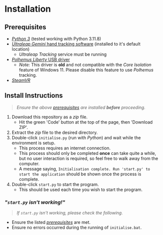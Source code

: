 # Installation
## Prerequisites
- [*Python 3*](https://python.org/) (tested working with Python 3.11.8)
- [*Ultraleap Gemini* hand tracking software](https://developer.leapmotion.com/tracking-software-download) (installed to it's default location)
    - *Ultraleap Tracking* service must be running
- [*Polhemus Liberty* USB driver](https://ftp.polhemus1.com/pub/Trackers/Liberty/)
    - *Note:* This driver is **old** and not compatible with the *Core Isolation* feature of Windows 11. Please disable this feature to use *Polhemus* tracking.
- [*SteamVR*](https://store.steampowered.com/app/250820/SteamVR/)

## Install Instructions
> *Ensure the above [prerequisites](#prerequisites) are installed **before** proceeding.*
1. Download this repository as a *zip* file.
    - Hit the green 'Code' button at the top of the page, then 'Download ZIP'.
2. Extract the *zip* file to the desired directory.
3. Double-click `initialise.py` (run with *Python*) and wait while the environment is setup.
    - This process requires an internet connection.
    - This process should only be completed **once** can take quite a while, but no user interaction is required, so feel free to walk away from the computer.
    - A message saying, `Initialisation complete. Run 'start.py' to start the application` should be shown once the process is complete.
5. Double-click `start.py` to start the program.
    - This should be used each time you wish to start the program.

### *"`start.py` isn't working!"*
> *If `start.py` isn't working, please check the following.*
- Ensure the listed [*prerequisites*](#prerequisites) are met.
- Ensure no errors occurred during the running of `initialise.bat`.
